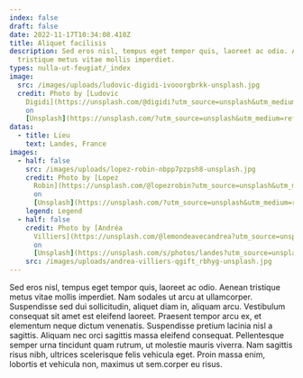 ```yaml
---
index: false
draft: false
date: 2022-11-17T10:34:08.410Z
title: Aliquet facilisis
description: Sed eros nisl, tempus eget tempor quis, laoreet ac odio. Aenean
  tristique metus vitae mollis imperdiet.
types: nulla-ut-feugiat/_index
image:
  src: /images/uploads/ludovic-digidi-ivooorgbrkk-unsplash.jpg
  credit: Photo by [Ludovic
    Digidi](https://unsplash.com/@digidi?utm_source=unsplash&utm_medium=referral&utm_content=creditCopyText)
    on
    [Unsplash](https://unsplash.com/?utm_source=unsplash&utm_medium=referral&utm_content=creditCopyText)
datas:
  - title: Lieu
    text: Landes, France
images:
  - half: false
    src: /images/uploads/lopez-robin-nbpp7pzpsh8-unsplash.jpg
    credit: Photo by [Lopez
      Robin](https://unsplash.com/@lopezrobin?utm_source=unsplash&utm_medium=referral&utm_content=creditCopyText)
      on
      [Unsplash](https://unsplash.com/?utm_source=unsplash&utm_medium=referral&utm_content=creditCopyText)
    legend: Legend
  - half: false
    credit: Photo by [Andréa
      Villiers](https://unsplash.com/@lemondeavecandrea?utm_source=unsplash&utm_medium=referral&utm_content=creditCopyText)
      on
      [Unsplash](https://unsplash.com/s/photos/landes?utm_source=unsplash&utm_medium=referral&utm_content=creditCopyText)
    src: /images/uploads/andrea-villiers-qgift_rbhyg-unsplash.jpg
---
```

Sed eros nisl, tempus eget tempor quis, laoreet ac odio. Aenean tristique metus vitae mollis imperdiet. Nam sodales ut arcu at ullamcorper. Suspendisse sed dui sollicitudin, aliquet diam in, aliquam arcu. Vestibulum consequat sit amet est eleifend laoreet. Praesent tempor arcu ex, et elementum neque dictum venenatis. Suspendisse pretium lacinia nisl a sagittis. Aliquam nec orci sagittis massa eleifend consequat. Pellentesque semper urna tincidunt quam rutrum, ut molestie mauris viverra. Nam sagittis risus nibh, ultrices scelerisque felis vehicula eget. Proin massa enim, lobortis et vehicula non, maximus ut sem.corper eu risus.